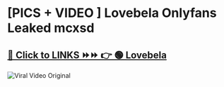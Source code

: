 
 # [PICS + VIDEO ] Lovebela Onlyfans Leaked mcxsd

## <h2><a href="https://clipsfans.com/Lovebela&ref=git">🔗 Click to LINKS ⏩⏩ 👉 🟢 Lovebela </a></h2>

<a href="https://clipsfans.com/Lovebela&ref=git" rel="nofollow" data-target="animated-image.originalLink"><img src="https://i.ibb.co.com/xMMVF88/686577567.gif" alt="Viral Video Original" style="max-width: 100%; display: inline-block;" data-target="animated-image.originalImage"></a>

